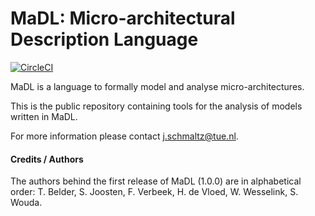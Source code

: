 # MaDL: Micro-architectural Description Language

[![CircleCI](https://circleci.com/gh/julienschmaltz/madl/tree/master.svg?style=svg)](https://circleci.com/gh/julienschmaltz/madl/tree/master)

MaDL is a language to formally model and analyse micro-architectures. 

This is the public repository containing tools for the analysis of models written in MaDL. 

For more information please contact j.schmaltz@tue.nl.


#### Credits / Authors
The authors behind the first release of MaDL (1.0.0) are in alphabetical order: T. Belder, S. Joosten, F. Verbeek, H. de Vloed, W. Wesselink, S. Wouda. 
